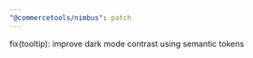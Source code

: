 ```yaml
---
"@commercetools/nimbus": patch
---
```


fix(tooltip): improve dark mode contrast using semantic tokens
